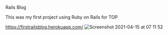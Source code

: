 Rails Blog

This was my first project using Ruby on Rails for TOP

https://firstrailsblog.herokuapp.com/
![Screenshot 2021-04-15 at 07 11 52](https://user-images.githubusercontent.com/71295778/114822434-f59ab700-9db9-11eb-8820-9b21d8fa8f61.png)
